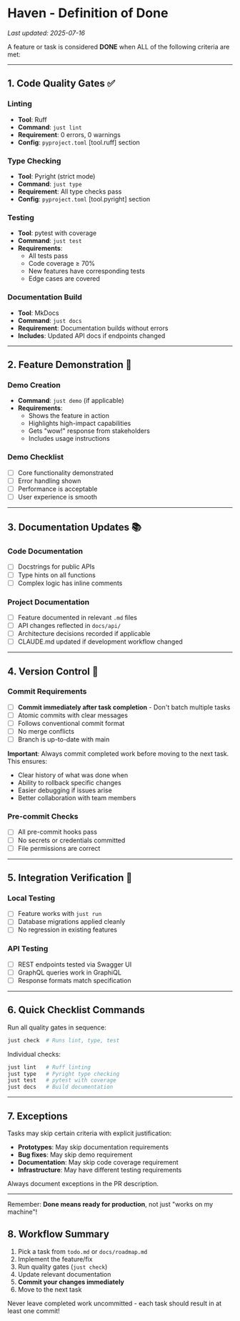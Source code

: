 # Haven - Definition of Done

*Last updated: 2025-07-16*

A feature or task is considered **DONE** when ALL of the following criteria are met:

---

## 1. Code Quality Gates ✅

### Linting
- **Tool**: Ruff
- **Command**: `just lint`
- **Requirement**: 0 errors, 0 warnings
- **Config**: `pyproject.toml` [tool.ruff] section

### Type Checking
- **Tool**: Pyright (strict mode)
- **Command**: `just type`
- **Requirement**: All type checks pass
- **Config**: `pyproject.toml` [tool.pyright] section

### Testing
- **Tool**: pytest with coverage
- **Command**: `just test`
- **Requirements**:
  - All tests pass
  - Code coverage ≥ 70%
  - New features have corresponding tests
  - Edge cases are covered

### Documentation Build
- **Tool**: MkDocs
- **Command**: `just docs`
- **Requirement**: Documentation builds without errors
- **Includes**: Updated API docs if endpoints changed

---

## 2. Feature Demonstration 🎯

### Demo Creation
- **Command**: `just demo` (if applicable)
- **Requirements**:
  - Shows the feature in action
  - Highlights high-impact capabilities
  - Gets "wow!" response from stakeholders
  - Includes usage instructions

### Demo Checklist
- [ ] Core functionality demonstrated
- [ ] Error handling shown
- [ ] Performance is acceptable
- [ ] User experience is smooth

---

## 3. Documentation Updates 📚

### Code Documentation
- [ ] Docstrings for public APIs
- [ ] Type hints on all functions
- [ ] Complex logic has inline comments

### Project Documentation
- [ ] Feature documented in relevant `.md` files
- [ ] API changes reflected in `docs/api/`
- [ ] Architecture decisions recorded if applicable
- [ ] CLAUDE.md updated if development workflow changed

---

## 4. Version Control 🔄

### Commit Requirements
- [ ] **Commit immediately after task completion** - Don't batch multiple tasks
- [ ] Atomic commits with clear messages
- [ ] Follows conventional commit format
- [ ] No merge conflicts
- [ ] Branch is up-to-date with main

**Important**: Always commit completed work before moving to the next task. This ensures:
- Clear history of what was done when
- Ability to rollback specific changes
- Easier debugging if issues arise
- Better collaboration with team members

### Pre-commit Checks
- [ ] All pre-commit hooks pass
- [ ] No secrets or credentials committed
- [ ] File permissions are correct

---

## 5. Integration Verification 🔗

### Local Testing
- [ ] Feature works with `just run`
- [ ] Database migrations applied cleanly
- [ ] No regression in existing features

### API Testing
- [ ] REST endpoints tested via Swagger UI
- [ ] GraphQL queries work in GraphiQL
- [ ] Response formats match specification

---

## 6. Quick Checklist Commands

Run all quality gates in sequence:
```bash
just check  # Runs lint, type, test
```

Individual checks:
```bash
just lint   # Ruff linting
just type   # Pyright type checking
just test   # pytest with coverage
just docs   # Build documentation
```

---

## 7. Exceptions

Tasks may skip certain criteria with explicit justification:

- **Prototypes**: May skip documentation requirements
- **Bug fixes**: May skip demo requirement
- **Documentation**: May skip code coverage requirement
- **Infrastructure**: May have different testing requirements

Always document exceptions in the PR description.

---

Remember: **Done means ready for production**, not just "works on my machine"!

## 8. Workflow Summary

1. Pick a task from `todo.md` or `docs/roadmap.md`
2. Implement the feature/fix
3. Run quality gates (`just check`)
4. Update relevant documentation
5. **Commit your changes immediately**
6. Move to the next task

Never leave completed work uncommitted - each task should result in at least one commit!